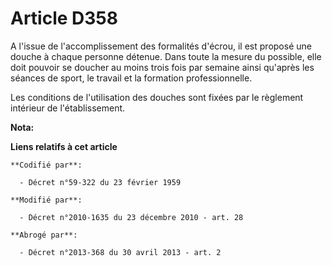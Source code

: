 # Article D358

A l'issue de l'accomplissement des formalités d'écrou, il est proposé une douche à chaque personne détenue. Dans toute la
mesure du possible, elle doit pouvoir se doucher au moins trois fois par semaine ainsi qu'après les séances de sport, le
travail et la formation professionnelle.

Les conditions de l'utilisation des douches sont fixées par le règlement intérieur de l'établissement.

**Nota:**



**Liens relatifs à cet article**

	**Codifié par**:

	  - Décret n°59-322 du 23 février 1959

	**Modifié par**:

	  - Décret n°2010-1635 du 23 décembre 2010 - art. 28

	**Abrogé par**:

	  - Décret n°2013-368 du 30 avril 2013 - art. 2
